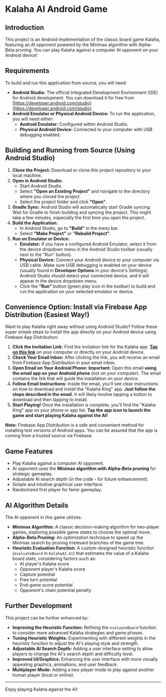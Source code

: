 # Kalaha AI Android Game

## Introduction

This project is an Android implementation of the classic board game Kalaha, featuring an AI opponent powered by the Minimax algorithm with Alpha-Beta pruning.  You can play Kalaha against a computer AI opponent on your Android device!

## Requirements

To build and run this application from source, you will need:

*   **Android Studio:**  The official Integrated Development Environment (IDE) for Android development. You can download it for free from [https://developer.android.com/studio](https://developer.android.com/studio).
*   **Android Emulator or Physical Android Device:** To run the application, you will need either:
    *   **Android Emulator:**  Configured within Android Studio.
    *   **Physical Android Device:**  Connected to your computer with USB debugging enabled.

## Building and Running from Source (Using Android Studio)

1.  **Clone the Project:** Download or clone this project repository to your local machine.
2.  **Open in Android Studio:**
    *   Start Android Studio.
    *   Select **"Open an Existing Project"** and navigate to the directory where you cloned the project.
    *   Select the project folder and click **"Open"**.
3.  **Gradle Sync:** Android Studio will automatically start Gradle syncing. Wait for Gradle to finish building and syncing the project. This might take a few minutes, especially the first time you open the project.
4.  **Build the Application:**
    *   In Android Studio, go to **"Build"** in the menu bar.
    *   Select **"Make Project"** or **"Rebuild Project"**.
5.  **Run on Emulator or Device:**
    *   **Emulator:** If you have a configured Android Emulator, select it from the device dropdown menu in the Android Studio toolbar (usually next to the "Run" button).
    *   **Physical Device:**  Connect your Android device to your computer via USB cable. Make sure USB debugging is enabled on your device (usually found in **Developer Options** in your device's Settings). Android Studio should detect your connected device, and it will appear in the device dropdown menu.
    *   Click the **"Run"** button (green play icon in the toolbar) to build and run the application on your selected emulator or device.

## Convenience Option: Install via Firebase App Distribution (Easiest Way!)

Want to play Kalaha right away without using Android Studio? Follow these super simple steps to install the app directly on your Android device using Firebase App Distribution:

1.  **Click the Invitation Link:**  Find the invitation link for the Kalaha app. **[Tap on this link](https://appdistribution.firebase.dev/i/a0fa562e61ea8ab8)** on your computer or directly on your Android device.
2.  **Check Your Email Inbox:**  After clicking the link, you will receive an email from Firebase App Distribution in your email inbox.
3.  **Open Email on Your Android Phone:** **Important:** Open this email **using the email app on your Android phone** (not on your computer).  The email contains the link that will guide the installation on your device.
4.  **Follow Email Instructions:**  Inside the email, you'll see clear instructions on how to download and install the "Kalaha King" app.  **Just follow the steps described in the email.**  It will likely involve tapping a button to download and then tapping to install.
5.  **Start Playing!** Once the installation is complete, you'll find the "Kalaha King" app on your phone or app list. **Tap the app icon to launch the game and start playing Kalaha against the AI!**

**Note:** Firebase App Distribution is a safe and convenient method for installing test versions of Android apps. You can be assured that the app is coming from a trusted source via Firebase.

## Game Features

*   Play Kalaha against a computer AI opponent.
*   AI opponent uses the **Minimax algorithm with Alpha-Beta pruning** for strategic gameplay.
*   Adjustable AI search depth (in the code - for future enhancement).
*   Simple and intuitive graphical user interface.
*   Randomized first player for fairer gameplay.

## AI Algorithm Details

The AI opponent in this game utilizes:

*   **Minimax Algorithm:** A classic decision-making algorithm for two-player games, exploring possible game states to choose the optimal move.
*   **Alpha-Beta Pruning:** An optimization technique to speed up the Minimax search by pruning irrelevant branches of the game tree.
*   **Heuristic Evaluation Function:** A custom-designed heuristic function (`evaluateBoard` in `KalahaAI.kt`) that estimates the value of a Kalaha board state, considering factors such as:
    *   AI player's Kalaha score
    *   Opponent player's Kalaha score
    *   Capture potential
    *   Free turn potential
    *   End-game score potential
    *   Opponent's chain potential penalty

## Further Development

This project can be further enhanced by:

*   **Improving the Heuristic Function:**  Refining the `evaluateBoard` function to consider more advanced Kalaha strategies and game phases.
*   **Tuning Heuristic Weights:** Experimenting with different weights in the heuristic function to adjust the AI's playing style and strength.
*   **Adjustable AI Search Depth:** Adding a user interface setting to allow players to change the AI's search depth and difficulty level.
*   **Improved UI/Graphics:** Enhancing the user interface with more visually appealing graphics, animations, and user feedback.
*   **Multiplayer Mode:**  Adding a two-player mode to play against another human player (local or online).

---

Enjoy playing Kalaha against the AI!
